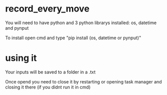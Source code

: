 # record_every_move

You will need to have python and 3 python librarys installed: os, datetime and pynput

To install open cmd and type "pip install (os, datetime or pynput)"

# using it

Your inputs will be saved to a folder in a .txt

Once opend you need to close it by restarting or opening task manager and closing it there (if you didnt run it in cmd)
